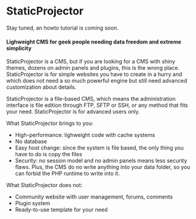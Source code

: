 StaticProjector
========

Stay tuned, an howto tutorial is coming soon.

#### Lighweight CMS for geek people needing data freedom and extreme simplicity ####

StaticProjector is a CMS, but if you are looking for a CMS with shiny themes, dozens on admin panels and plugins, this is the wrong place. StaticProjector is for simple websites you have to create in a hurry and which does not need a so much powerful engine but still need advanced customization about details.

StaticProjector is a file-based CMS, which means the administration interface is file edition through FTP, SFTP or SSH, or any method that fits your need. StaticProjector is for advanced users only.

What StaticProjector brings to you:

* High-performance: lighweight code with cache systems
* No database
* Easy host change: since the system is file based, the only thing you have to do is copy the files
* Security: no session model and no admin panels means less security flaws. Plus, the CMS do no write anything into your data folder, so you can forbid the PHP runtime to write into it.

What StaticProjector does not:

* Community website with user management, forums, comments
* Plugin system
* Ready-to-use template for your need
